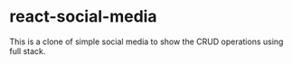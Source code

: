 # react-social-media
This is a clone of simple social media to show the CRUD operations using full stack.
